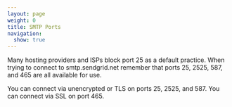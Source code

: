 ```yaml
---
layout: page
weight: 0
title: SMTP Ports
navigation:
  show: true
---
```


Many hosting providers and ISPs block port 25 as a default practice. When trying to connect to smtp.sendgrid.net remember that ports 25, 2525, 587, and 465 are all available for use.

You can connect via unencrypted or TLS on ports 25, 2525, and 587. You can connect via SSL on port 465.
